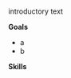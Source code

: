 [//]: <> (author: Benjamin White)
[//]: <> (type: introduction)

# 
introductory text

**Goals**

*	a
*	b


**Skills**

